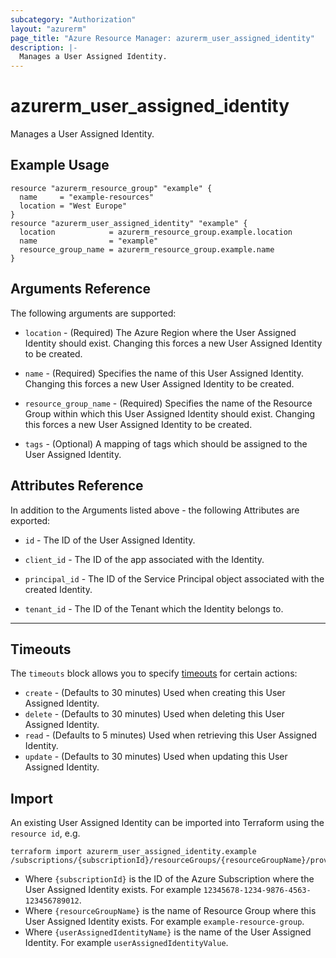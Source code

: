 ```yaml
---
subcategory: "Authorization"
layout: "azurerm"
page_title: "Azure Resource Manager: azurerm_user_assigned_identity"
description: |-
  Manages a User Assigned Identity.
---
```


<!-- Note: This documentation is generated. Any manual changes will be overwritten -->

# azurerm_user_assigned_identity

Manages a User Assigned Identity.

## Example Usage

```hcl
resource "azurerm_resource_group" "example" {
  name     = "example-resources"
  location = "West Europe"
}
resource "azurerm_user_assigned_identity" "example" {
  location            = azurerm_resource_group.example.location
  name                = "example"
  resource_group_name = azurerm_resource_group.example.name
}
```

## Arguments Reference

The following arguments are supported:

* `location` - (Required) The Azure Region where the User Assigned Identity should exist. Changing this forces a new User Assigned Identity to be created.

* `name` - (Required) Specifies the name of this User Assigned Identity. Changing this forces a new User Assigned Identity to be created.

* `resource_group_name` - (Required) Specifies the name of the Resource Group within which this User Assigned Identity should exist. Changing this forces a new User Assigned Identity to be created.

* `tags` - (Optional) A mapping of tags which should be assigned to the User Assigned Identity.

## Attributes Reference

In addition to the Arguments listed above - the following Attributes are exported:

* `id` - The ID of the User Assigned Identity.

* `client_id` - The ID of the app associated with the Identity.

* `principal_id` - The ID of the Service Principal object associated with the created Identity.

* `tenant_id` - The ID of the Tenant which the Identity belongs to.

---



## Timeouts

The `timeouts` block allows you to specify [timeouts](https://www.terraform.io/docs/configuration/resources.html#timeouts) for certain actions:

* `create` - (Defaults to 30 minutes) Used when creating this User Assigned Identity.
* `delete` - (Defaults to 30 minutes) Used when deleting this User Assigned Identity.
* `read` - (Defaults to 5 minutes) Used when retrieving this User Assigned Identity.
* `update` - (Defaults to 30 minutes) Used when updating this User Assigned Identity.

## Import

An existing User Assigned Identity can be imported into Terraform using the `resource id`, e.g.

```shell
terraform import azurerm_user_assigned_identity.example /subscriptions/{subscriptionId}/resourceGroups/{resourceGroupName}/providers/Microsoft.ManagedIdentity/userAssignedIdentities/{userAssignedIdentityName}
```

* Where `{subscriptionId}` is the ID of the Azure Subscription where the User Assigned Identity exists. For example `12345678-1234-9876-4563-123456789012`.
* Where `{resourceGroupName}` is the name of Resource Group where this User Assigned Identity exists. For example `example-resource-group`.
* Where `{userAssignedIdentityName}` is the name of the User Assigned Identity. For example `userAssignedIdentityValue`.
